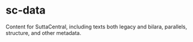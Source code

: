 # sc-data

Content for SuttaCentral, including texts both legacy and bilara, parallels, structure, and other metadata.
